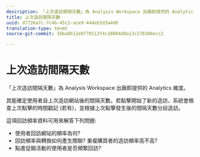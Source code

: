 ```yaml
---
description: 「上次造訪間隔天數」為 Analysis Workspace 出廠即提供的 Analytics 維度。
title: 上次造訪間隔天數
uuid: d7726a7c-7c4b-45c2-ace9-444eb2d3a4d0
translation-type: tm+mt
source-git-commit: 16ba0b12e0f70112f4c10804d0a13c278388ecc2

---
```



# 上次造訪間隔天數

「上次造訪間隔天數」為 Analysis Workspace 出廠即提供的 Analytics 維度。

其能確定使用者自上次造訪網站後的間隔天數。若點擊開始了新的造訪，系統會檢查上次點擊的時間戳記 (若有)，並根據上次點擊發生後的間隔天數分段造訪。

這項回訪頻率資料可用來解答下列問題:

* 使用者回訪網站的頻率為何? 
* 回訪頻率與轉換如何產生關聯? 重複購買者的造訪頻率高不高? 
* 點進促銷活動的使用者是否頻繁回訪?

